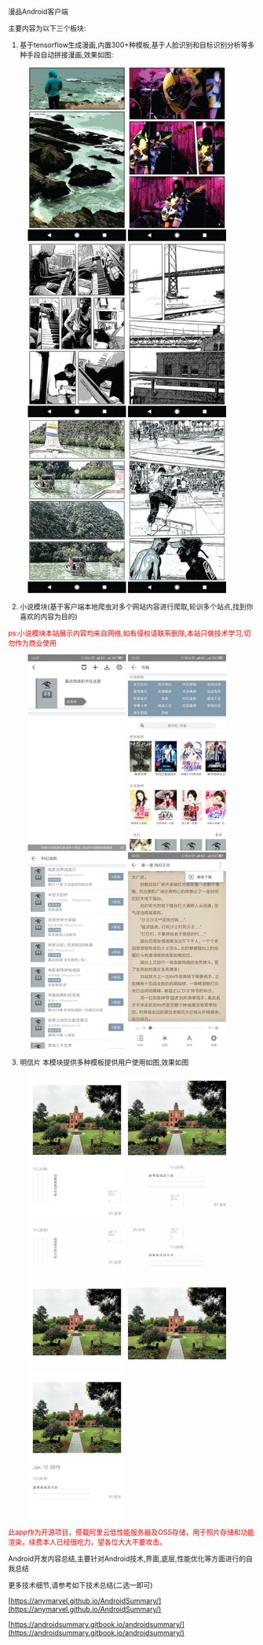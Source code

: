 漫品Android客户端

主要内容为以下三个板块:

1. 基于tensorflow生成漫画,内置300+种模板,基于人脸识别和目标识别分析等多种手段自动拼接漫画,效果如图:

<figure class="half">
    <img src="pictures/manhua.webp" width="200"/> <img src="pictures/manhua_1.webp" width="200"/> <img src="pictures/manhua_2.webp" width="200"/> <img src="pictures/manhua_3.webp" width="200"/> <img src="pictures/manhua_4.webp" width="200"/> <img src="pictures/manhua_5.webp" width="200"/>
</figure>

2. 小说模块(基于客户端本地爬虫对多个网站内容进行爬取,轮训多个站点,找到你喜欢的内容为目的)

<font color=red>ps:小说模块本站展示内容均来自网络,如有侵权请联系删除,本站只做技术学习,切勿作为商业使用</font>
<figure class="half">
    <img src="pictures/xiaoshuo_4.jpeg" width="200" height="400"/> <img src="pictures/xiaoshuo_3.jpeg" width="200" height="400"/> <img src="pictures/xiaoshuo_2.jpeg" width="200" height="400"/> <img src="pictures/xiaoshuo_1.jpeg" width="200" height="400"/>
</figure>

3. 明信片 本模块提供多种模板提供用户使用如图,效果如图

<figure class="half">
    <img src="pictures/pic_template2.jpg" width="200" height="300"/> <img src="pictures/pic_template3.jpg" width="200" height="300"/> <img src="pictures/pic_template5.jpg" width="200" height="300"/> <img src="pictures/pic_template6.jpg" width="200" height="300"/> <img src="pictures/pic_template8.jpg" width="200" height="300"/>

</figure>


<font color="red">此app作为开源项目，搭载阿里云低性能服务器及OSS存储，用于照片存储和功能渲染，续费本人已经很吃力，望各位大大不要攻击。</font>



Android开发内容总结,主要针对Android技术,界面,底层,性能优化等方面进行的自我总结

更多技术细节,请参考如下技术总结(二选一即可)

[https://anymarvel.github.io/AndroidSummary/](https://anymarvel.github.io/AndroidSummary/)

[https://androidsummary.gitbook.io/androidsummary/](https://androidsummary.gitbook.io/androidsummary/)
